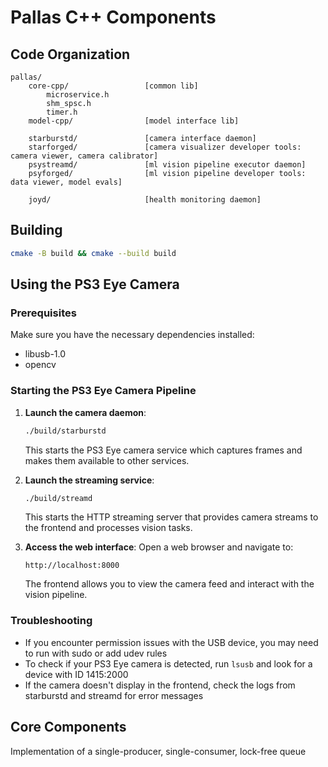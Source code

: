 # Pallas C++ Components

## Code Organization

```
pallas/ 
    core-cpp/                 [common lib]
        microservice.h
        shm_spsc.h
        timer.h
    model-cpp/                [model interface lib]
    
    starburstd/               [camera interface daemon]
    starforged/               [camera visualizer developer tools: camera viewer, camera calibrator]
    psystreamd/               [ml vision pipeline executor daemon]
    psyforged/                [ml vision pipeline developer tools: data viewer, model evals]

    joyd/                     [health monitoring daemon]
```

## Building

```bash
cmake -B build && cmake --build build
```

## Using the PS3 Eye Camera

### Prerequisites

Make sure you have the necessary dependencies installed:
- libusb-1.0
- opencv

### Starting the PS3 Eye Camera Pipeline

1. **Launch the camera daemon**:
   ```bash
   ./build/starburstd
   ```
   This starts the PS3 Eye camera service which captures frames and makes them available to other services.

2. **Launch the streaming service**:
   ```bash
   ./build/streamd
   ```
   This starts the HTTP streaming server that provides camera streams to the frontend and processes vision tasks.

3. **Access the web interface**:
   Open a web browser and navigate to:
   ```
   http://localhost:8000
   ```
   The frontend allows you to view the camera feed and interact with the vision pipeline.

### Troubleshooting

- If you encounter permission issues with the USB device, you may need to run with sudo or add udev rules
- To check if your PS3 Eye camera is detected, run `lsusb` and look for a device with ID 1415:2000
- If the camera doesn't display in the frontend, check the logs from starburstd and streamd for error messages

## Core Components

Implementation of a single-producer, single-consumer, lock-free queue
